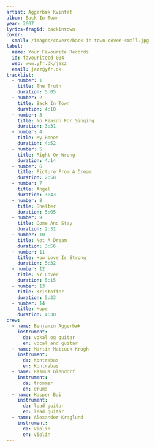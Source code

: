 ```yaml
---
artist: Aggerbæk Kvintet
album: Back In Town
year: 2007
lyrics-fragid: backintown
cover:
  small: /images/covers/back-in-town-cover-small.jpg
label:
  name: Your Favourite Records
  id: favouritecd 004
  web: www.yfr.dk/jazz
  email: jazz@yfr.dk
tracklist:
  - number: 1
    title: The Truth
    duration: 5:05
  - number: 2
    title: Back In Town
    duration: 4:10
  - number: 3
    title: No Reason For Singing
    duration: 3:31
  - number: 4
    title: My Bones
    duration: 4:52
  - number: 5
    title: Right Or Wrong
    duration: 4:14
  - number: 6
    title: Picture From A Dream
    duration: 2:58
  - number: 7
    title: Angel
    duration: 3:43
  - number: 8
    title: Shelter
    duration: 5:05
  - number: 9
    title: Come And Stay
    duration: 2:31
  - number: 10
    title: Not A Dream
    duration: 3:56
  - number: 11
    title: How Love Is Strong
    duration: 5:32
  - number: 12
    title: NY Lover
    duration: 5:15
  - number: 13
    title: Kristoffer
    duration: 5:33
  - number: 14
    title: Hope
    duration: 4:30
crew:
  - name: Benjamin Aggerbæk
    instrument:
      da: vokal og guitar
      en: vocal and guitar
  - name: Martin Mattuck Krogh
    instrument:
      da: Kontrabas
      en: Kontrabas
  - name: Rasmus Glendorf
    instrument:
      da: trommer
      en: drums
  - name: Kasper Bai
    instrument:
      da: lead guitar
      en: lead guitar
  - name: Alexander Kraglund
    instrument:
      da: Violin
      en: Violin
---      
```

